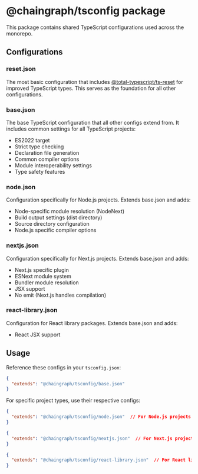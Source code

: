 # @chaingraph/tsconfig package

This package contains shared TypeScript configurations used across the monorepo.

## Configurations

### reset.json
The most basic configuration that includes [@total-typescript/ts-reset](https://github.com/total-typescript/ts-reset) for improved TypeScript types. This serves as the foundation for all other configurations.

### base.json
The base TypeScript configuration that all other configs extend from. It includes common settings for all TypeScript projects:
- ES2022 target
- Strict type checking
- Declaration file generation
- Common compiler options
- Module interoperability settings
- Type safety features

### node.json
Configuration specifically for Node.js projects. Extends base.json and adds:
- Node-specific module resolution (NodeNext)
- Build output settings (dist directory)
- Source directory configuration
- Node.js specific compiler options

### nextjs.json
Configuration specifically for Next.js projects. Extends base.json and adds:
- Next.js specific plugin
- ESNext module system
- Bundler module resolution
- JSX support
- No emit (Next.js handles compilation)

### react-library.json
Configuration for React library packages. Extends base.json and adds:
- React JSX support

## Usage

Reference these configs in your `tsconfig.json`:

```json
{
  "extends": "@chaingraph/tsconfig/base.json"
}
```

For specific project types, use their respective configs:

```json
{
  "extends": "@chaingraph/tsconfig/node.json"  // For Node.js projects
}
```

```json
{
  "extends": "@chaingraph/tsconfig/nextjs.json"  // For Next.js projects
}
```

```json
{
  "extends": "@chaingraph/tsconfig/react-library.json"  // For React libraries
}
```
